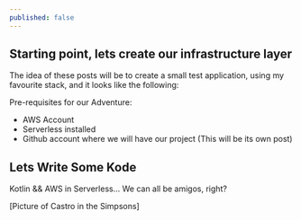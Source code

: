 ```yaml
---
published: false
---
```

## Starting point, lets create our infrastructure layer
The idea of these posts will be to create a small test application, using my favourite stack, and it looks like the following:




Pre-requisites for our Adventure:
* AWS Account
* Serverless installed
* Github account where we will have our project (This will be its own post)




## Lets Write Some Kode
Kotlin && AWS in Serverless... We can all be amigos, right?

[Picture of Castro in the Simpsons]


